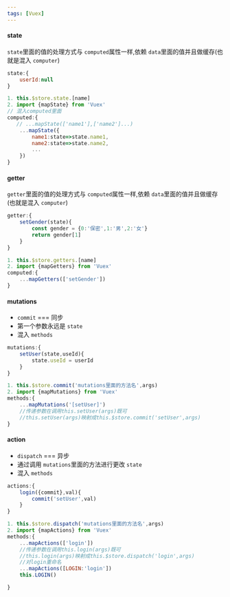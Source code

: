 ```yaml
---
tags: [Vuex]
---
```

#### state

`state`里面的值的处理方式与 `computed`属性一样,依赖 `data`里面的值并且做缓存(也就是混入 `computer`)

```javascript
state:{
    userId:null
}

1. this.$store.state.[name]
2. import {mapState} from 'Vuex'
// 混入computed里面
computed:{
   // ...mapState(['name1'],['name2']...)
    ...mapState({
        name1:state=>state.name1,
        name2:state=>state.name2,
        ...
    })
}
```

#### getter

`getter`里面的值的处理方式与 `computed`属性一样,依赖 `data`里面的值并且做缓存(也就是混入 `computer`)

```javascript
getter:{
    setGender(state){
        const gender = {0:'保密',1:'男',2:'女'}
        return gender[1]
    }
}

1. this.$store.getters.[name]
2. import {mapGetters} from 'Vuex'
computed:{
    ...mapGetters(['setGender'])
}
```

#### mutations

- `commit` === 同步
- 第一个参数永远是 `state`
- 混入 `methods`

```javascript
mutations:{
    setUser(state,useId){
        state.useId = userId
    }
}

1. this.$store.commit('mutations里面的方法名',args)
2. import {mapMutations} from 'Vuex'
methods:{
    ...mapMutations('[setUser]')
    //传递参数在调用this.setUser(args)既可
    //this.setUser(args)映射成this.$store.commit('setUser',args)
}
```

#### action

- `dispatch` === 异步
- 通过调用 `mutations`里面的方法进行更改 `state`
- 混入 `methods`

```javascript
actions:{
    login({commit},val){
        commit('setUser',val)
    }
}

1. this.$store.dispatch('mutations里面的方法名',args)
2. import {mapActions} from 'Vuex'
methods:{
    ...mapActions(['login'])
    //传递参数在调用this.login(args)既可
    //this.login(args)映射成this.$store.dispatch('login',args)
    //对login重命名
    ...mapActions([LOGIN:'login'])
    this.LOGIN()

}

```
